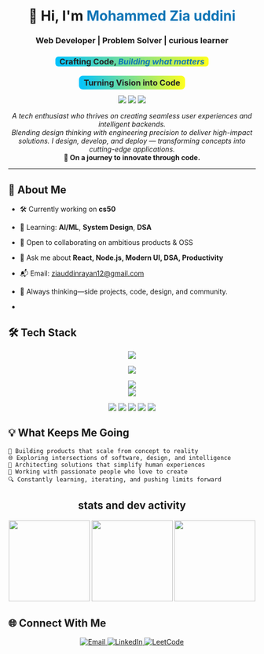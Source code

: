 <div align="center">

<h1>👋 Hi, I'm <span style="color:#0e75b6;"><strong>Mohammed Zia uddini</strong></span></h1>

<!-- Glitch/ASCII/Code headline style -->
<h3>
  Web Developer | Problem Solver | curious learner
</h3>

<!-- Emoji divider headline style -->

<h3>
  <span style="background: linear-gradient(90deg, #00c3ff 0%, #ffff1c 100%); color: #222; padding: 0 8px; border-radius: 6px;">
    Crafting Code, <span style="font-style:italic; color:#0e75b6;">Building what matters</span>
  </span>
</h3>


<h3 align="center">
  <span style="background: linear-gradient(90deg, #00c3ff, #ffff1c); color: #222; padding: 4px 10px; border-radius: 8px;">
    Turning Vision into Code
  </span>
</h3>

<p align="center">
  <img src="https://img.shields.io/badge/Role-Software%20Developer-blue?style=flat-square" />
  <img src="https://img.shields.io/badge/Tech-React%20%7C%20Flask%20%7C%20PostgreSQL-blueviolet?style=flat-square" />
  <img src="https://img.shields.io/badge/Focus-DSA%20%26%20Web%20Solutions-success?style=flat-square" />
</p>

<p align="center">
  <em>
    A tech enthusiast who thrives on creating seamless user experiences and intelligent backends.<br>
    Blending design thinking with engineering precision to deliver high-impact solutions.
    I design, develop, and deploy — transforming concepts into cutting-edge applications.
  </em><br>
  <strong>🚀 On a journey to innovate through code.</strong>
</p>

</div>

---


## 🚩 About Me

- 🛠️ Currently working on <b>cs50</b>
- 🌱 Learning: <b>AI/ML</b>, <b>System Design</b>, <b>DSA</b>
- 🤝 Open to collaborating on ambitious products & OSS
- 💬 Ask me about <b>React, Node.js, Modern UI, DSA, Productivity</b>
- 📬 Email: <a href="mailto:ziauddinrayan12@gmail.com">ziauddinrayan12@gmail.com</a>
- 🧠 Always thinking—side projects, code, design, and community.

- 
## 🛠️ Tech Stack

<div align="center">


<img src="https://skillicons.dev/icons?i=js,python,html,css,java" /><br>





<img src="https://skillicons.dev/icons?i=react,redux,tailwind,bootstrap,figma" /><br>





<img src="https://skillicons.dev/icons?i=nodejs,mongodb,postgres,mysql" /><br>
<img src="https://skillicons.dev/icons?i=vite,npm,git,github" /><br>




<img src="https://img.shields.io/badge/VSCode-007ACC?style=for-the-badge&logo=visual-studio-code&logoColor=white" />
<img src="https://img.shields.io/badge/Vercel-000?style=for-the-badge&logo=vercel&logoColor=white" />
<img src="https://img.shields.io/badge/Netlify-00C7B7?style=for-the-badge&logo=netlify&logoColor=white" />
<img src="https://img.shields.io/badge/GitHub-181717?style=for-the-badge&logo=github&logoColor=white" />
<img src="https://img.shields.io/badge/Render-000000?style=for-the-badge&logo=render&logoColor=white">


</div>


## 💡 What Keeps Me Going

```log
🚀 Building products that scale from concept to reality  
🌐 Exploring intersections of software, design, and intelligence  
🧩 Architecting solutions that simplify human experiences  
🤝 Working with passionate people who love to create  
🔍 Constantly learning, iterating, and pushing limits forward
```

<div align="center">

## stats and dev activity

<!-- <img src="https://github-readme-stats.vercel.app/api?username=zia-rayan1998&show_icons=true&theme=dark&hide_border=true" height="165" /> -->

<p align="center">
  <img src="https://github-readme-stats.vercel.app/api?username=zia-rayan1998&show_icons=true&theme=dark&hide_border=true" height="165" />
  <img src="https://github-readme-activity-graph.vercel.app/graph?username=zia-rayan1998&theme=github-dark&hide_border=true&area=true" height="165" />
  <img src="https://github-profile-summary-cards.vercel.app/api/cards/stats?username=zia-rayan1998&theme=github_dark" height="165" />
</p>



</div>

## 🌐 Connect With Me

<p align="center">
  <a href="mailto:ziauddinrayan12@gmail.com">
    <img src="https://img.shields.io/badge/Email-D14836?style=for-the-badge&logo=gmail&logoColor=white" alt="Email" />
  </a>
  <a href="https://www.linkedin.com/in/md-zia-uddin-10614a2a9/" target="_blank">
    <img src="https://img.shields.io/badge/LinkedIn-0A66C2?style=for-the-badge&logo=linkedin&logoColor=white" alt="LinkedIn" />
  </a>
 
  <a href="https://leetcode.com/u/Ziauddin12" target="_blank">
    <img src="https://img.shields.io/badge/LeetCode-FFA116?style=for-the-badge&logo=leetcode&logoColor=white" alt="LeetCode" />
  </a>
</p>


